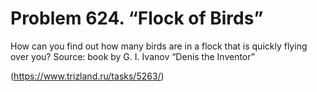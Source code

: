 # Problem 624. “Flock of Birds”

How can you find out how many birds are in a flock that is quickly flying over you? Source: book by G. I. Ivanov “Denis the Inventor”

(https://www.trizland.ru/tasks/5263/)